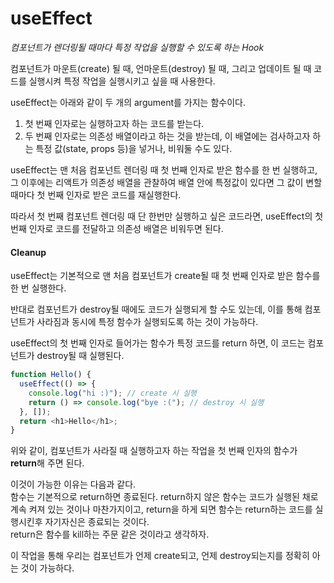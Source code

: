 # useEffect

_컴포넌트가 렌더링될 때마다 특정 작업을 실행할 수 있도록 하는 Hook_

컴포넌트가 마운트(create) 될 때, 언마운트(destroy) 될 때, 그리고 업데이트 될 때 코드를 실행시켜 특정 작업을 실행시키고 싶을 때 사용한다.

useEffect는 아래와 같이 두 개의 argument를 가지는 함수이다.

1. 첫 번째 인자로는 실행하고자 하는 코드를 받는다.
2. 두 번째 인자로는 의존성 배열이라고 하는 것을 받는데, 이 배열에는 검사하고자 하는 특정 값(state, props 등)을 넣거나, 비워둘 수도 있다.

useEffect는 맨 처음 컴포넌트 렌더링 때 첫 번째 인자로 받은 함수를 한 번 실행하고, 그 이후에는 리액트가 의존성 배열을 관찰하여 배열 안에 특정값이 있다면 그 값이 변할 때마다 첫 번째 인자로 받은 코드를 재실행한다.

따라서 첫 번째 컴포넌트 렌더링 때 단 한번만 실행하고 싶은 코드라면, useEffect의 첫 번째 인자로 코드를 전달하고 의존성 배열은 비워두면 된다.

#### Cleanup

useEffect는 기본적으로 맨 처음 컴포넌트가 create될 때 첫 번째 인자로 받은 함수를 한 번 실행한다.

반대로 컴포넌트가 destroy될 때에도 코드가 실행되게 할 수도 있는데, 이를 통해 컴포넌트가 사라짐과 동시에 특정 함수가 실행되도록 하는 것이 가능하다.

useEffect의 첫 번째 인자로 들어가는 함수가 특정 코드를 return 하면, 이 코드는 컴포넌트가 destroy될 때 실행된다.

```js
function Hello() {
  useEffect(() => {
    console.log("hi :)"); // create 시 실행
    return () => console.log("bye :("); // destroy 시 실행
  }, []);
  return <h1>Hello</h1>;
}
```

위와 같이, 컴포넌트가 사라질 때 실행하고자 하는 작업을 첫 번째 인자의 함수가 **return**해 주면 된다.

이것이 가능한 이유는 다음과 같다.  
함수는 기본적으로 return하면 종료된다. return하지 않은 함수는 코드가 실행된 채로 계속 켜져 있는 것이나 마찬가지이고, return을 하게 되면 함수는 return하는 코드를 실행시킨후 자기자신은 종료되는 것이다.  
return은 함수를 kill하는 주문 같은 것이라고 생각하자.

이 작업을 통해 우리는 컴포넌트가 언제 create되고, 언제 destroy되는지를 정확히 아는 것이 가능하다.
